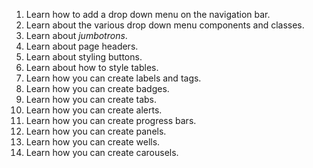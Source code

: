 1. Learn how to add a drop down menu on the navigation bar.
2. Learn about the various drop down menu components and classes.
3. Learn about *jumbotrons*.
4. Learn about page headers.
5. Learn about styling buttons. 
6. Learn about how to style tables.
7. Learn how you can create labels and tags.
8. Learn how you can create badges.
9. Learn how you can create tabs.
10. Learn how you can create alerts.
11. Learn how you can create progress bars.
12. Learn how you can create panels.
13. Learn how you can create wells.
14. Learn how you can create carousels.
